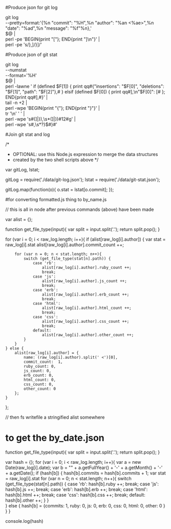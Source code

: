 #Produce json for git log
 
git log \
    --pretty=format:'{%n  "commit": "%H",%n  "author": "%an <%ae>",%n  "date": "%ad",%n  "message": "%f"%n},' \
    $@ | \
    perl -pe 'BEGIN{print "["}; END{print "]\n"}' | \
    perl -pe 's/},]/}]/'

#Produce json of git stat

git log \
    --numstat \
    --format='%H' \
    $@ | \
    perl -lawne '
        if (defined $F[1]) {
            print qq#{"insertions": "$F[0]", "deletions": "$F[1]", "path": "$F[2]"},#
        } elsif (defined $F[0]) {
            print qq#],\n"$F[0]": [#
        };
        END{print qq#],#}' | \
    tail -n +2 | \
    perl -wpe 'BEGIN{print "{"}; END{print "}"}' | \
    tr '\n' ' ' | \
    perl -wpe 's#(]|}),\s*(]|})#$1$2#g' | \
    perl -wpe 's#,\s*?}$#}#'

#Join git stat and log

/*
 * OPTIONAL: use this Node.js expression to merge the data structures
 * created by the two shell scripts above
 */
 
var gitLog, lstat;
 
gitLog = require('./data/git-log.json');
lstat = require('./data/git-stat.json');
 
gitLog.map(function(o){
    o.stat = lstat[o.commit];
});

#for converting formatted.js thing to by_name.js

// this is all in node after previous commands (above) have been made

var alist = {};

function get_file_type(input){
    var split = input.split('.');
    return split.pop();
}

for (var i = 0; i < raw_log.length; i++){
    if (alist[raw_log[i].author]) {
        var stat = raw_log[i].stat
        alist[raw_log[i].author].commit_count ++;

        for (var n = 0; n < stat.length; n++){
            switch (get_file_type(stat[n].path)) {
                case 'rb':
                    alist[raw_log[i].author].ruby_count ++;
                    break;
                case 'js':
                    alist[raw_log[i].author].js_count ++;
                    break;
                case 'erb':
                    alist[raw_log[i].author].erb_count ++;
                    break;
                case 'html':
                    alist[raw_log[i].author].html_count ++;
                    break;
                case 'css':
                    alist[raw_log[i].author].css_count ++;
                    break;
                default:
                    alist[raw_log[i].author].other_count ++;
            }
        }
    } else {
        alist[raw_log[i].author] = {
            name: (raw_log[i].author).split(' <')[0],
            commit_count:  1,
            ruby_count: 0,
            js_count: 0,
            erb_count: 0,
            html_count: 0,
            css_count: 0,
            other_count: 0
        };
    }
};

// then fs writefile a stringified alist somewhere



# to get the by_date.json


function get_file_type(input){
    var split = input.split('.');
    return split.pop();
}

var hash = {};
for (var i = 0; i < raw_log.length; i++){
    var a = new Date(raw_log[i].date);
    var b =  "" + a.getFullYear() + '-' + a.getMonth() + '-' + a.getDate();
    if (hash[b]) {
        hash[b].commits = hash[b].commits + 1;
        var stat = raw_log[i].stat
        for (var n = 0; n < stat.length; n++){
            switch (get_file_type(stat[n].path)) {
                case 'rb':
                    hash[b].ruby ++;
                    break;
                case 'js':
                    hash[b].js ++;
                    break;
                case 'erb':
                    hash[b].erb ++;
                    break;
                case 'html':
                    hash[b].html ++;
                    break;
                case 'css':
                    hash[b].css ++;
                    break;
                default:
                    hash[b].other ++;
            }
        }   
    } else {
        hash[b] = {commits: 1,
            ruby: 0,
            js: 0,
            erb: 0,
            css: 0,
            html: 0,
            other: 0
        }
    }
}


console.log(hash)


